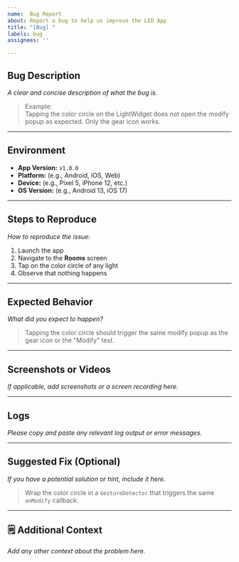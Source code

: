 ```yaml
---
name:  Bug Report
about: Report a bug to help us improve the LED App
title: "[Bug] "
labels: bug
assignees: ''

---
```


## Bug Description

_A clear and concise description of what the bug is._

> Example:  
> Tapping the color circle on the LightWidget does not open the modify popup as expected. Only the gear icon works.

---

##  Environment

- **App Version:** `v1.0.0`
- **Platform:** (e.g., Android, iOS, Web)
- **Device:** (e.g., Pixel 5, iPhone 12, etc.)
- **OS Version:** (e.g., Android 13, iOS 17)

---

##  Steps to Reproduce

_How to reproduce the issue:_

1. Launch the app
2. Navigate to the **Rooms** screen
3. Tap on the color circle of any light
4. Observe that nothing happens

---

##  Expected Behavior

_What did you expect to happen?_

> Tapping the color circle should trigger the same modify popup as the gear icon or the "Modify" text.

---

##  Screenshots or Videos

_If applicable, add screenshots or a screen recording here._

---

##  Logs

_Please copy and paste any relevant log output or error messages._

---

##  Suggested Fix (Optional)

_If you have a potential solution or hint, include it here._

> Wrap the color circle in a `GestureDetector` that triggers the same `onModify` callback.

---

## 🗒️ Additional Context

_Add any other context about the problem here._
